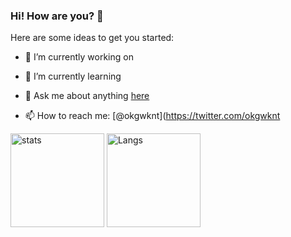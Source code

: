 ### Hi! How are you? 👋

Here are some ideas to get you started:

- 🔭 I’m currently working on 

- 🌱 I’m currently learning 

- 💬 Ask me about anything [here](https://github.com/okgwknt/okgwknt/issues)

- 📫 How to reach me: [@okgwknt](https://twitter.com/okgwknt

  <!-- - 😄 Pronouns: ... -->
  <!-- - ⚡ Fun fact: ... -->
  <!-- - 🤔 I’m looking for help with ... -->
  <!-- - 👯 I’m looking to collaborate on ... -->


<p align="left"> 
  <img alt="stats" height="150px" src="https://github-readme-stats.vercel.app/api?username=okgwknt&count_private=true&show_icons=true&theme=material-palenight" />
  <img alt="Langs" height="150px" src="https://github-readme-stats.vercel.app/api/top-langs/?username=okgwknt&layout=compact&langs_count=8&hide=html&theme=material-palenight" />
</p>
